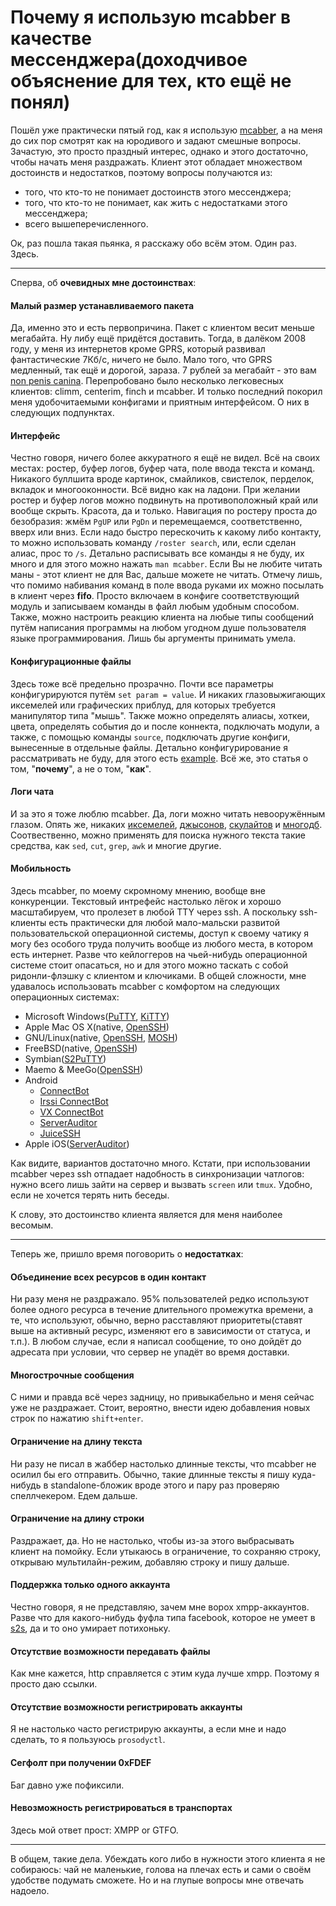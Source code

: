 Почему я использую mcabber в качестве мессенджера(доходчивое объяснение для тех, кто ещё не понял)
==================================================================================================

Пошёл уже практически пятый год, как я использую [mcabber](http://mcabber.com), а на меня до сих пор смотрят как на юродивого и задают смешные вопросы. Зачастую, это просто праздный интерес, однако и этого достаточно, чтобы начать меня раздражать. Клиент этот обладает множеством достоинств и недостатков, поэтому вопросы получаются из: 

+ того, что кто-то не понимает достоинств этого мессенджера;
+ того, что кто-то не понимает, как жить с недостатками этого мессенджера;
+ всего вышеперечисленного.

Ок, раз пошла такая пьянка, я расскажу обо всём этом. Один раз. Здесь.

--------------------------------------------------------------------------------------------------

Сперва, об **очевидных мне достоинствах**:

#### Малый размер устанавливаемого пакета
Да, именно это и есть первопричина. Пакет с клиентом весит меньше мегабайта. Ну либу ещё придётся доставить. Тогда, в далёком 2008 году, у меня из интернетов кроме GPRS, который развивал фантастические 7Кб/с, ничего не было. Мало того, что GPRS медленный, так ещё и дорогой, зараза. 7 рублей за мегабайт - это вам [non penis canina](http://lurkmore.to/Non_penis_canina). Перепробовано было несколько легковесных клиентов: climm, centerim, finch и mcabber. И только последний покорил меня удобочитаемыми конфигами и приятным интерфейсом. О них в следующих подпунктах.

#### Интерфейс
Честно говоря, ничего более аккуратного я ещё не видел. Всё на своих местах: ростер, буфер логов, буфер чата, поле ввода текста и команд. Никакого буллшита вроде картинок, смайликов, свистелок, перделок, вкладок и многооконности. Всё видно как на ладони. При желании ростер и буфер логов можно подвинуть на противоположный край или вообще скрыть. Красота, да и только. Навигация по ростеру проста до безобразия: жмём `PgUP` или `PgDn` и перемещаемся, соответственно, вверх или вниз. Если надо быстро перескочить к какому либо контакту, то можно использовать команду `/roster search`, или, если сделан алиас, прос то `/s`. Детально расписывать все команды я не буду, их много и для этого можно нажать `man mcabber`. Если Вы не любите читать маны - этот клиент не для Вас, дальше можете не читать. Отмечу лишь, что помимо набивания команд в поле ввода руками их можно посылать в клиент через **fifo**. Просто включаем в конфиге соответствующий модуль и записываем команды в файл любым удобным способом. Также, можно настроить реакцию клиента на любые типы сообщений путём написания программы на любом угодном душе пользователя языке программирования. Лишь бы аргументы принимать умела.

#### Конфигурационные файлы
Здесь тоже всё предельно прозрачно. Почти все параметры конфигурируются путём `set param = value`. И никаких глазовыжигающих иксемелей или графических приблуд, для которых требуется манипулятор типа "мышь". Также можно определять алиасы, хоткеи, цвета, определять события до и после коннекта, подключать модули, а также, с помощью команды `source`, подключать другие конфиги, вынесенные в отдельные файлы. Детально конфигурирование я рассматривать не буду, для этого есть [example](https://bitbucket.org/McKael/mcabber-crew/raw/tip/mcabber/mcabberrc.example). Всё же, это статья о том, "**почему**", а не о том, "**как**".

#### Логи чата
И за это я тоже люблю mcabber. Да, логи можно читать невооружённым глазом. Опять же, никаких [иксемелей](http://ru.wikipedia.org/wiki/Xml), [джысонов](http://ru.wikipedia.org/wiki/JSON), [скулайтов](http://ru.wikipedia.org/wiki/SQLite) и [многодб](http://ru.wikipedia.org/wiki/MongoDB). Соотвественно, можно применять для поиска нужного текста такие средства, как `sed`, `cut`, `grep`, `awk` и многие другие.

#### Мобильность
Здесь mcabber, по моему скромному мнению, вообще вне конкуренции. Текстовый интрефейс настолько лёгок и хорошо масштабируем, что пролезет в любой TTY через ssh. А поскольку ssh-клиенты есть практически для любой мало-мальски развитой пользовательской операционной системы, доступ к своему чатику я могу без особого труда получить вообще из любого места, в котором есть интернет. Разве что кейлоггеров на чьей-нибудь операционной системе стоит опасаться, но и для этого можно таскать с собой ридонли-флэшку с клиентом и ключиками. В общей сложности, мне удавалось использовать mcabber с комфортом на следующих операционных системах:

+ Microsoft Windows([PuTTY](http://www.chiark.greenend.org.uk/~sgtatham/putty/download.html), [KiTTY](http://www.9bis.net/kitty/)) 
+ Apple Mac OS X(native, [OpenSSH](http://www.openssh.com/))
+ GNU/Linux(native, [OpenSSH](http://www.openssh.com/), [MOSH](http://mosh.mit.edu))
+ FreeBSD(native, [OpenSSH](http://www.openssh.com/))
+ Symbian([S2PuTTY](http://sourceforge.net/projects/s2putty/))
+ Maemo & MeeGo([OpenSSH](http://www.openssh.com/))
+ Android
    + [ConnectBot](https://play.google.com/store/apps/details?id=org.connectbot)
    + [Irssi ConnectBot](https://play.google.com/store/apps/details?id=org.woltage.irssiconnectbot)
    + [VX ConnectBot](https://play.google.com/store/apps/details?id=sk.vx.connectbot)
    + [ServerAuditor](https://play.google.com/store/apps/details?id=com.crystalnix.gloria)
    + [JuiceSSH](https://play.google.com/store/apps/details?id=com.sonelli.juicessh)
+ Apple iOS([ServerAuditor](https://itunes.apple.com/ru/app/id549039908?mt=8))

Как видите, вариантов достаточно много. Кстати, при использовании mcabber через ssh отпадает надобность в синхронизации чатлогов: нужно всего лишь зайти на сервер и вызвать `screen` или `tmux`. Удобно, если не хочется терять нить беседы.

К слову, это достоинство клиента является для меня наиболее весомым.

--------------------------------------------------------------------------------------------------

Теперь же, пришло время поговорить о **недостатках**:

#### Объединение всех ресурсов в один контакт
Ни разу меня не раздражало. 95% пользователей редко используют более одного ресурса в течение длительного промежутка времени, а те, что используют, обычно, верно расставляют приоритеты(ставят выше на активный ресурс, изменяют его в зависимости от статуса, и т.п.). В любом случае, если я написал сообщение, то оно дойдёт до адресата при условии, что сервер не упадёт во время доставки.

#### Многострочные сообщения
С ними и правда всё через задницу, но привыкабельно и меня сейчас уже не раздражает. Стоит, вероятно, внести идею добавления новых строк по нажатию `shift+enter`.

#### Ограничение на длину текста
Ни разу не писал в жаббер настолько длинные тексты, что mcabber не осилил бы его отправить. Обычно, такие длинные тексты я пишу куда-нибудь в standalone-бложик вроде этого и пару раз проверяю спеллчекером. Едем дальше.

#### Ограничение на длину строки
Раздражает, да. Но не настолько, чтобы из-за этого выбрасывать клиент на помойку. Если утыкаюсь в ограничение, то сохраняю строку, открываю мультилайн-режим, добавляю строку и пишу дальше.

#### Поддержка только одного аккаунта
Честно говоря, я не представляю, зачем мне ворох xmpp-аккаунтов. Разве что для какого-нибудь фуфла типа facebook, которое не умеет в [s2s](http://jabberworld.info/Устройство_сети_Jabber), да и то оно умирает потихоньку.

#### Отсутствие возможности передавать файлы
Как мне кажется, http справляется с этим куда лучше xmpp. Поэтому я просто даю ссылки.

#### Отсутствие возможности регистрировать аккаунты
Я не настолько часто регистрирую аккаунты, а если мне и надо сделать, то я пользуюсь `prosodyctl`.

#### Сегфолт при получении 0xFDEF
Баг давно уже пофиксили.

#### Невозможность регистрироваться в транспортах
Здесь мой ответ прост: XMPP or GTFO.

--------------------------------------------------------------------------------------------------

В общем, такие дела. Убеждать кого либо в нужности этого клиента я не собираюсь: чай не маленькие, голова на плечах есть и сами о своём удобстве подумать сможете. Но и на глупые вопросы мне отвечать надоело.
